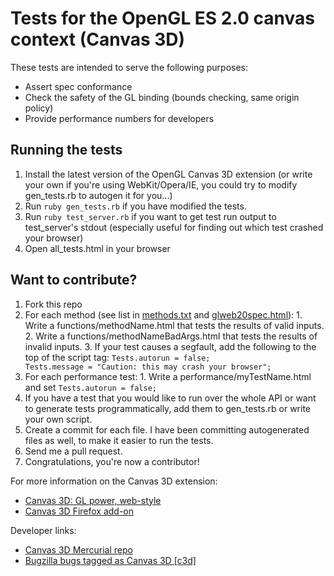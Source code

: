 Tests for the OpenGL ES 2.0 canvas context (Canvas 3D)
======================================================

These tests are intended to serve the following purposes:

  * Assert spec conformance
  * Check the safety of the GL binding (bounds checking, same origin policy)
  * Provide performance numbers for developers


Running the tests
-----------------

  1. Install the latest version of the OpenGL Canvas 3D extension (or write your own if you're using WebKit/Opera/IE, you could try to modify gen_tests.rb to autogen it for you...)
  2. Run <code>ruby gen_tests.rb</code> if you have modified the tests.
  3. Run <code>ruby test_server.rb</code> if you want to get test run output to test_server's stdout (especially useful for finding out which test crashed your browser)
  4. Open all_tests.html in your browser


Want to contribute?
-------------------

  1. Fork this repo
  2. For each method (see list in <a href="../raw/master/methods.txt">methods.txt</a> and <a href="http://hg.mozilla.org/users/vladimir_mozilla.com/canvas3d/raw-file/tip/doc/glweb20spec.html">glweb20spec.html</a>):
    1. Write a functions/methodName.html that tests the results of valid inputs.
    2. Write a functions/methodNameBadArgs.html that tests the results of invalid inputs.
    3. If your test causes a segfault, add the following to the top of the script tag: <code>Tests.autorun = false; Tests.message = "Caution: this may crash your browser";</code>
  3. For each performance test:
    1. Write a performance/myTestName.html and set <code>Tests.autorun = false;</code>
  4. If you have a test that you would like to run over the whole API or want to generate tests programmatically, add them to gen_tests.rb or write your own script.
  5. Create a commit for each file. I have been committing autogenerated files as well, to make it easier to run the tests.
  6. Send me a pull request.
  7. Congratulations, you're now a contributor!


For more information on the Canvas 3D extension:

  * <a href="http://blog.vlad1.com/2007/11/26/canvas-3d-gl-power-web-style/">Canvas 3D: GL power, web-style</a>
  * <a href="https://addons.mozilla.org/en-US/firefox/addon/7171">Canvas 3D Firefox add-on</a>

Developer links:

  * <a href="http://hg.mozilla.org/users/vladimir_mozilla.com/canvas3d/">Canvas 3D Mercurial repo</a>
  * <a href="https://bugzilla.mozilla.org/buglist.cgi?quicksearch=c3d">Bugzilla bugs tagged as Canvas 3D [c3d]</a>

